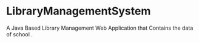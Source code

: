 # LibraryManagementSystem
A Java Based Library Management Web Application that Contains the data of school .
